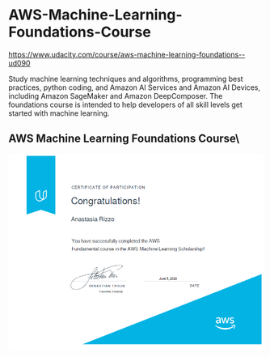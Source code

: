 # AWS-Machine-Learning-Foundations-Course
https://www.udacity.com/course/aws-machine-learning-foundations--ud090

Study machine learning techniques and algorithms, programming best practices, python coding, and Amazon AI Services and Amazon AI Devices, including Amazon SageMaker and Amazon DeepComposer. The foundations course is intended to help developers of all skill levels get started with machine learning.

## AWS Machine Learning Foundations Course\

![AWS certificate](https://github.com/arizzogithub/AWS-Machine-Learning-Foundations-Course/blob/master/AWS%20Certificate.png)

